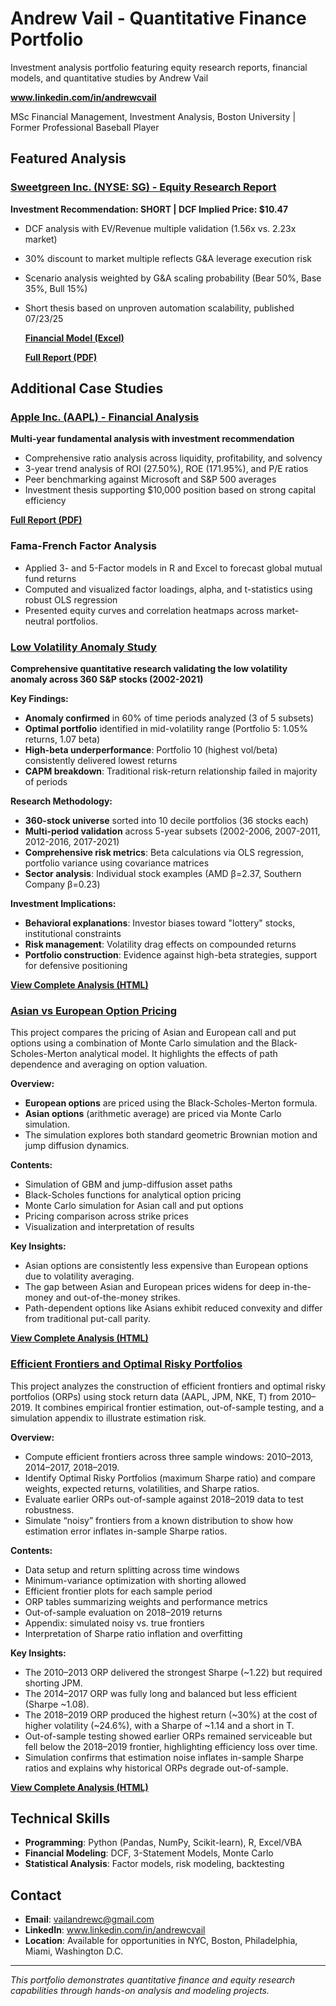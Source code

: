 # Andrew Vail - Quantitative Finance Portfolio
Investment analysis portfolio featuring equity research reports, financial models, and quantitative studies by Andrew Vail

**www.linkedin.com/in/andrewcvail**

MSc Financial Management, Investment Analysis, Boston University | Former Professional Baseball Player

## Featured Analysis

### [Sweetgreen Inc. (NYSE: SG) - Equity Research Report](./Sweetgreen_Investment_Thesis_Report.pdf)
**Investment Recommendation: SHORT | DCF Implied Price: $10.47**
- DCF analysis with EV/Revenue multiple validation (1.56x vs. 2.23x market)
- 30% discount to market multiple reflects G&A leverage execution risk
- Scenario analysis weighted by G&A scaling probability (Bear 50%, Base 35%, Bull 15%)
- Short thesis based on unproven automation scalability, published 07/23/25

  **[Financial Model (Excel)](./Sweetgreen_Valuation_Model.xlsx)**

  **[Full Report (PDF)](./Sweetgreen_Investment_Thesis_Report.pdf)**

## Additional Case Studies

### [Apple Inc. (AAPL) - Financial Analysis](./Apple_Financial_Analysis.pdf)
**Multi-year fundamental analysis with investment recommendation**
- Comprehensive ratio analysis across liquidity, profitability, and solvency
- 3-year trend analysis of ROI (27.50%), ROE (171.95%), and P/E ratios
- Peer benchmarking against Microsoft and S&P 500 averages
- Investment thesis supporting $10,000 position based on strong capital efficiency

**[Full Report (PDF)](./Apple_Financial_Analysis.pdf)**

### Fama-French Factor Analysis
- Applied 3- and 5-Factor models in R and Excel to forecast global mutual fund returns
- Computed and visualized factor loadings, alpha, and t-statistics using robust OLS regression
- Presented equity curves and correlation heatmaps across market-neutral portfolios.

### [Low Volatility Anomaly Study](./Low_Volatility_Anomaly_Analysis.html)
**Comprehensive quantitative research validating the low volatility anomaly across 360 S&P stocks (2002-2021)**

**Key Findings:**
- **Anomaly confirmed** in 60% of time periods analyzed (3 of 5 subsets)
- **Optimal portfolio** identified in mid-volatility range (Portfolio 5: 1.05% returns, 1.07 beta)
- **High-beta underperformance**: Portfolio 10 (highest vol/beta) consistently delivered lowest returns
- **CAPM breakdown**: Traditional risk-return relationship failed in majority of periods

**Research Methodology:**
- **360-stock universe** sorted into 10 decile portfolios (36 stocks each)
- **Multi-period validation** across 5-year subsets (2002-2006, 2007-2011, 2012-2016, 2017-2021)
- **Comprehensive risk metrics**: Beta calculations via OLS regression, portfolio variance using covariance matrices
- **Sector analysis**: Individual stock examples (AMD β=2.37, Southern Company β=0.23)

**Investment Implications:**
- **Behavioral explanations**: Investor biases toward "lottery" stocks, institutional constraints
- **Risk management**: Volatility drag effects on compounded returns
- **Portfolio construction**: Evidence against high-beta strategies, support for defensive positioning

**[View Complete Analysis (HTML)](./Low_Volatility_Anomaly_Analysis.html)** 

### [Asian vs European Option Pricing](./Asian_vs_European_Option_Pricing(1).html)

This project compares the pricing of Asian and European call and put options using a combination of Monte Carlo simulation and the Black-Scholes-Merton analytical model. It highlights the effects of path dependence and averaging on option valuation.

**Overview:**

- **European options** are priced using the Black-Scholes-Merton formula.
- **Asian options** (arithmetic average) are priced via Monte Carlo simulation.
- The simulation explores both standard geometric Brownian motion and jump diffusion dynamics.

**Contents:**

- Simulation of GBM and jump-diffusion asset paths
- Black-Scholes functions for analytical option pricing
- Monte Carlo simulation for Asian call and put options
- Pricing comparison across strike prices
- Visualization and interpretation of results

**Key Insights:**

- Asian options are consistently less expensive than European options due to volatility averaging.
- The gap between Asian and European prices widens for deep in-the-money and out-of-the-money strikes.
- Path-dependent options like Asians exhibit reduced convexity and differ from traditional put-call parity.

**[View Complete Analysis (HTML)](./Asian_vs_European_Option_Pricing(1).html)**

### [Efficient Frontiers and Optimal Risky Portfolios](./Efficient_Frontiers_and_ORP_Estimation_Risk(1).html)

This project analyzes the construction of efficient frontiers and optimal risky portfolios (ORPs) using stock return data (AAPL, JPM, NKE, T) from 2010–2019. It combines empirical frontier estimation, out-of-sample testing, and a simulation appendix to illustrate estimation risk.

**Overview:**

- Compute efficient frontiers across three sample windows: 2010–2013, 2014–2017, 2018–2019.
- Identify Optimal Risky Portfolios (maximum Sharpe ratio) and compare weights, expected returns, volatilities, and Sharpe ratios.
- Evaluate earlier ORPs out-of-sample against 2018–2019 data to test robustness.
- Simulate “noisy” frontiers from a known distribution to show how estimation error inflates in-sample Sharpe ratios.

**Contents:**

- Data setup and return splitting across time windows
- Minimum-variance optimization with shorting allowed
- Efficient frontier plots for each sample period
- ORP tables summarizing weights and performance metrics
- Out-of-sample evaluation on 2018–2019 returns
- Appendix: simulated noisy vs. true frontiers
- Interpretation of Sharpe ratio inflation and overfitting

**Key Insights:**

- The 2010–2013 ORP delivered the strongest Sharpe (~1.22) but required shorting JPM.
- The 2014–2017 ORP was fully long and balanced but less efficient (Sharpe ~1.08).
- The 2018–2019 ORP produced the highest return (~30%) at the cost of higher volatility (~24.6%), with a Sharpe of ~1.14 and a short in T.
- Out-of-sample testing showed earlier ORPs remained serviceable but fell below the 2018–2019 frontier, highlighting efficiency loss over time.
- Simulation confirms that estimation noise inflates in-sample Sharpe ratios and explains why historical ORPs degrade out-of-sample.

**[View Complete Analysis (HTML)](./Efficient_Frontiers_and_ORP_Estimation_Risk(1).html)**

## Technical Skills
- **Programming**: Python (Pandas, NumPy, Scikit-learn), R, Excel/VBA
- **Financial Modeling**: DCF, 3-Statement Models, Monte Carlo
- **Statistical Analysis**: Factor models, risk modeling, backtesting

## Contact
- **Email**: vailandrewc@gmail.com
- **LinkedIn**: www.linkedin.com/in/andrewcvail
- **Location**: Available for opportunities in NYC, Boston, Philadelphia, Miami, Washington D.C.

---
*This portfolio demonstrates quantitative finance and equity research capabilities through hands-on analysis and modeling projects.*
